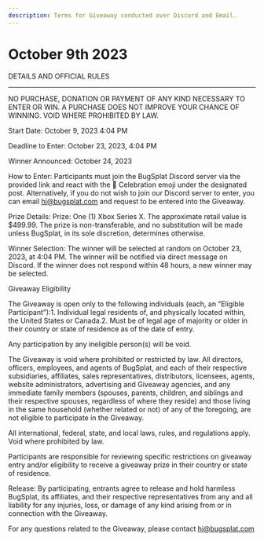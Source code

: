 ```yaml
---
description: Terms for Giveaway conducted over Discord and Email.
---
```


# October 9th 2023

DETAILS AND OFFICIAL RULES

***

NO PURCHASE, DONATION OR PAYMENT OF ANY KIND NECESSARY TO ENTER OR WIN. A PURCHASE DOES NOT IMPROVE YOUR CHANCE OF WINNING. VOID WHERE PROHIBITED BY LAW.

Start Date: October 9, 2023 4:04 PM

Deadline to Enter: October 23, 2023, 4:04 PM

Winner Announced: October 24, 2023&#x20;

How to Enter: Participants must join the BugSplat Discord server via the provided link and react with the 🎉 Celebration emoji under the designated post. Alternatively, if you do not wish to join our Discord server to enter, you can email [hi@bugsplat.com](mailto:hi@bugsplat.com) and request to be entered into the Giveaway.

Prize Details: Prize: One (1) Xbox Series X. The approximate retail value is $499.99. The prize is non-transferable, and no substitution will be made unless BugSplat, in its sole discretion, determines otherwise.

Winner Selection: The winner will be selected at random on October 23, 2023, at 4:04 PM. The winner will be notified via direct message on Discord. If the winner does not respond within 48 hours, a new winner may be selected.

Giveaway Eligibility

The Giveaway is open only to the following individuals (each, an “Eligible Participant”):1. Individual legal residents of, and physically located within, the United States or Canada.2. Must be of legal age of majority or older in their country or state of residence as of the date of entry.

Any participation by any ineligible person(s) will be void.

The Giveaway is void where prohibited or restricted by law. All directors, officers, employees, and agents of BugSplat, and each of their respective subsidiaries, affiliates, sales representatives, distributors, licensees, agents, website administrators, advertising and Giveaway agencies, and any immediate family members (spouses, parents, children, and siblings and their respective spouses, regardless of where they reside) and those living in the same household (whether related or not) of any of the foregoing, are not eligible to participate in the Giveaway.

All international, federal, state, and local laws, rules, and regulations apply. Void where prohibited by law.

Participants are responsible for reviewing specific restrictions on giveaway entry and/or eligibility to receive a giveaway prize in their country or state of residence.

Release: By participating, entrants agree to release and hold harmless BugSplat, its affiliates, and their respective representatives from any and all liability for any injuries, loss, or damage of any kind arising from or in connection with the Giveaway.

For any questions related to the Giveaway, please contact [hi@bugsplat.com](mailto:hi@bugsplat.com)

|   |
| - |
